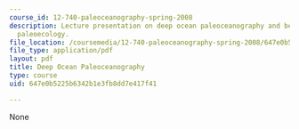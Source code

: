 ```yaml
---
course_id: 12-740-paleoceanography-spring-2008
description: Lecture presentation on deep ocean paleoceanography and benthic foraminiferal
  paleoecology.
file_location: /coursemedia/12-740-paleoceanography-spring-2008/647e0b5225b6342b1e3fb8dd7e417f41_lec09_1_slide.pdf
file_type: application/pdf
layout: pdf
title: Deep Ocean Paleoceanography
type: course
uid: 647e0b5225b6342b1e3fb8dd7e417f41

---
```

None